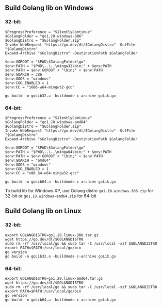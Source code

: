 ## Build Golang lib on Windows

### 32-bit:

    $ProgressPreference = "SilentlyContinue"
    $GolangFolder = "go1.20.windows-386"
    $GolangDistro = "$GolangFolder.zip"
    Invoke-WebRequest "https://go.dev/dl/$GolangDistro" -OutFile "$GolangDistro"
    Expand-Archive "$GolangDistro" -DestinationPath $GolangFolder

    $env:GOROOT = "$PWD\$GolangFolder\go"
    $env:PATH = "$PWD\..\..\mingw32\bin;" + $env:PATH
    $env:PATH = $env:GOROOT + "\bin;" + $env:PATH
    $env:GOARCH = 386
    $env:GOOS = "windows"
    $env:CGO_ENABLED = 1
    $env:CC = "i686-w64-mingw32-gcc"

    go build -o goLib32.a -buildmode c-archive goLib.go

### 64-bit:

    $ProgressPreference = "SilentlyContinue"
    $GolangFolder = "go1.20.windows-amd64"
    $GolangDistro = "$GolangFolder.zip"
    Invoke-WebRequest "https://go.dev/dl/$GolangDistro" -OutFile "$GolangDistro"
    Expand-Archive "$GolangDistro" -DestinationPath $GolangFolder

    $env:GOROOT = "$PWD\$GolangFolder\go"
    $env:PATH = "$PWD\..\..\mingw64\bin;" + $env:PATH
    $env:PATH = $env:GOROOT + "\bin;" + $env:PATH
    $env:GOARCH = "amd64"
    $env:GOOS = "windows"
    $env:CGO_ENABLED = 1
    $env:CC = "x86_64-w64-mingw32-gcc"

    go build -o goLib64.a -buildmode c-archive goLib.go

To build lib for Windows XP, use Golang distro `go1.10.windows-386.zip` for 32-bit or `go1.10.windows-amd64.zip` for 64-bit

## Build Golang lib on Linux

### 32-bit:

    export GOLANGDISTRO=go1.20.linux-386.tar.gz
    wget https://go.dev/dl/$GOLANGDISTRO
    sudo rm -rf /usr/local/go && sudo tar -C /usr/local -xzf $GOLANGDISTRO
    export PATH=$PATH:/usr/local/go/bin
    go version
    go build -o goLib32.a -buildmode c-archive goLib.go

### 64-bit:

    export GOLANGDISTRO=go1.20.linux-amd64.tar.gz
    wget https://go.dev/dl/$GOLANGDISTRO
    sudo rm -rf /usr/local/go && sudo tar -C /usr/local -xzf $GOLANGDISTRO
    export PATH=$PATH:/usr/local/go/bin
    go version
    go build -o goLib64.a -buildmode c-archive goLib.go
